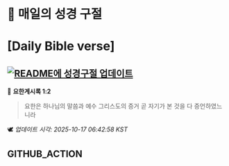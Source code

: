 # 🙏 매일의 성경 구절
# [Daily Bible verse]
## [![README에 성경구절 업데이트](https://github.com/DONGSUKA/first_test/actions/workflows/update-readme-bible.yml/badge.svg)](https://github.com/DONGSUKA/first_test/actions/workflows/update-readme-bible.yml)
<!-- START_BIBLE_VERSE -->
📖 **요한계시록 1:2**
> 요한은 하나님의 말씀과 예수 그리스도의 증거 곧 자기가 본 것을 다 증언하였느니라

🕊️ _업데이트 시각: 2025-10-17 06:42:58 KST_
  <!-- END_BIBLE_VERSE -->
## GITHUB_ACTION
